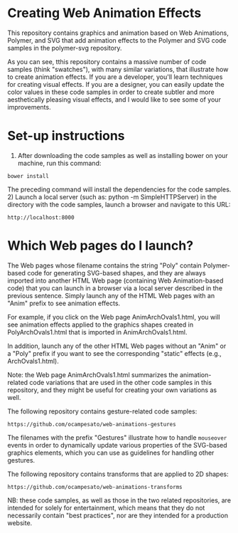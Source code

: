 Creating Web Animation Effects
==============================
This repository contains graphics and animation based on Web Animations, Polymer, and SVG that add animation effects to the Polymer and SVG code samples in the polymer-svg repository.

As you can see, tthis repository contains a massive number of code samples (think "swatches"), with many similar variations, that illustrate how to create animation effects. If you are a developer, you'll learn techniques for creating visual effects. If you are a designer, you can easily update the color values in these code samples in order to create subtler and more aesthetically pleasing visual effects, and I would like to see some of your improvements.

Set-up instructions
===================
1) After downloading the code samples as well as installing bower on your machine, run this command: 
```
bower install
```
The preceding command will install the dependencies for the code samples.
2) Launch a local server (such as: python -m SimpleHTTPServer) in the directory with the code samples, launch a browser and navigate to this URL:
```
http://localhost:8000 
```
Which Web pages do I launch?
============================
The Web pages whose filename contains the string "Poly" contain Polymer-based code for generating SVG-based shapes, and they are always imported into another HTML Web page (containing Web Animation-based code) that you can launch in a browser via a local server described in the previous sentence. Simply launch any of the HTML Web pages with an "Anim" prefix to see animation effects. 

For example, if you click on the Web page AnimArchOvals1.html, you will see animation effects applied to the graphics shapes created in PolyArchOvals1.html that is imported in AnimArchOvals1.html.

In addition, launch any of the other HTML Web pages without an "Anim" or a "Poly" prefix if you want to see the corresponding "static" effects (e.g., ArchOvals1.html).

Note: the Web page AnimArchOvals1.html summarizes the animation-related code variations that are used in the other code samples in this repository, and they might be useful for creating your own variations as well.

The following repository contains gesture-related code samples:
```
https://github.com/ocampesato/web-animations-gestures
```
The filenames with the prefix "Gestures" illustrate how to handle `mouseover` events in order to dynamically update various properties of the SVG-based graphics elements, which you can use as guidelines for handling other gestures.

The following repository contains transforms that are applied to 2D shapes:
```
https://github.com/ocampesato/web-animations-transforms
```
NB: these code samples, as well as those in the two related repositories, are intended for solely for entertainment, which means that they do not necessarily contain "best practices", nor are they intended for a production website.
